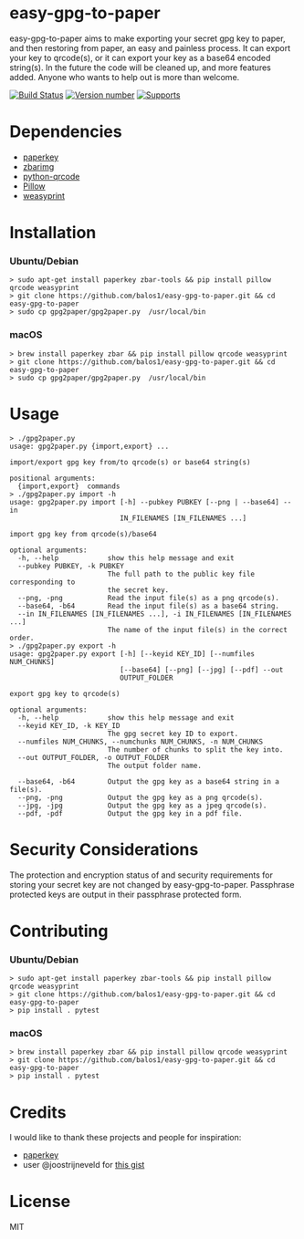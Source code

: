 # easy-gpg-to-paper

easy-gpg-to-paper aims to make exporting your secret gpg key to paper, and then restoring from paper, an easy and painless process.
It can export your key to qrcode(s), or it can export your key as a base64 encoded string(s). In the future the code will be cleaned
up, and more features added. Anyone who wants to help out is more than welcome.

[![Build Status](https://travis-ci.org/balos1/easy-gpg-to-paper.svg?branch=master)](https://travis-ci.org/balos1/easy-gpg-to-paper)
[![Version number](https://img.shields.io/badge/version-v0.2.0-blue.svg)](https://img.shields.io/badge/version-v0.2.0-blue.svg)
[![Supports](https://img.shields.io/badge/python-2.7%2C%203.3%2C%203.4%2C%203.5%2C%203.6%2C%203.7--dev-blue.svg)](https://img.shields.io/badge/python-2.7%2C%203.3%2C%203.4%2C%203.5%2C%203.6%2C%203.7--dev-blue.svg)

# Dependencies

+ [paperkey](http://www.jabberwocky.com/software/paperkey/)
+ [zbarimg](http://zbar.sourceforge.net/)
+ [python-qrcode](https://github.com/lincolnloop/python-qrcode)
+ [Pillow](https://github.com/python-pillow/Pillow)
+ [weasyprint](https://github.com/Kozea/WeasyPrint)

# Installation

### Ubuntu/Debian

```
> sudo apt-get install paperkey zbar-tools && pip install pillow qrcode weasyprint
> git clone https://github.com/balos1/easy-gpg-to-paper.git && cd easy-gpg-to-paper
> sudo cp gpg2paper/gpg2paper.py  /usr/local/bin
```

### macOS

```
> brew install paperkey zbar && pip install pillow qrcode weasyprint
> git clone https://github.com/balos1/easy-gpg-to-paper.git && cd easy-gpg-to-paper
> sudo cp gpg2paper/gpg2paper.py  /usr/local/bin
```

# Usage


```
> ./gpg2paper.py
usage: gpg2paper.py {import,export} ...

import/export gpg key from/to qrcode(s) or base64 string(s)

positional arguments:
  {import,export}  commands
> ./gpg2paper.py import -h
usage: gpg2paper.py import [-h] --pubkey PUBKEY [--png | --base64] --in
                           IN_FILENAMES [IN_FILENAMES ...]

import gpg key from qrcode(s)/base64

optional arguments:
  -h, --help            show this help message and exit
  --pubkey PUBKEY, -k PUBKEY
                        The full path to the public key file corresponding to
                        the secret key.
  --png, -png           Read the input file(s) as a png qrcode(s).
  --base64, -b64        Read the input file(s) as a base64 string.
  --in IN_FILENAMES [IN_FILENAMES ...], -i IN_FILENAMES [IN_FILENAMES ...]
                        The name of the input file(s) in the correct order.
> ./gpg2paper.py export -h
usage: gpg2paper.py export [-h] [--keyid KEY_ID] [--numfiles NUM_CHUNKS]
                           [--base64] [--png] [--jpg] [--pdf] --out
                           OUTPUT_FOLDER

export gpg key to qrcode(s)

optional arguments:
  -h, --help            show this help message and exit
  --keyid KEY_ID, -k KEY_ID
                        The gpg secret key ID to export.
  --numfiles NUM_CHUNKS, --numchunks NUM_CHUNKS, -n NUM_CHUNKS
                        The number of chunks to split the key into.
  --out OUTPUT_FOLDER, -o OUTPUT_FOLDER
                        The output folder name.

  --base64, -b64        Output the gpg key as a base64 string in a file(s).
  --png, -png           Output the gpg key as a png qrcode(s).
  --jpg, -jpg           Output the gpg key as a jpeg qrcode(s).
  --pdf, -pdf           Output the gpg key in a pdf file.

```

# Security Considerations

The protection and encryption status of and security requirements for storing your secret key are not changed by easy-gpg-to-paper.
Passphrase protected keys are output in their passphrase protected form.

# Contributing

### Ubuntu/Debian

```
> sudo apt-get install paperkey zbar-tools && pip install pillow qrcode weasyprint
> git clone https://github.com/balos1/easy-gpg-to-paper.git && cd easy-gpg-to-paper
> pip install . pytest
```

### macOS

```
> brew install paperkey zbar && pip install pillow qrcode weasyprint
> git clone https://github.com/balos1/easy-gpg-to-paper.git && cd easy-gpg-to-paper
> pip install . pytest
```

# Credits

I would like to thank these projects and people for inspiration:

+ [paperkey](http://www.jabberwocky.com/software/paperkey/)
+ user @joostrijneveld for [this gist](https://gist.github.com/joostrijneveld/59ab61faa21910c8434c)

# License
MIT
